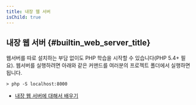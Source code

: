 ```yaml
---
title: 내장 웹 서버
isChild: true
---
```


## 내장 웹 서버 {#builtin_web_server_title}

웹서버를 따로 설치하는 부담 없이도 PHP 학습을 시작할 수 있습니다(PHP 5.4+ 필요). 웹서버를 실행하려면 아래와 같은 커맨드를 여러분의 프로젝트 폴더에서 실행하면 됩니다.

    > php -S localhost:8000

* [내장 웹 서버에 대해서 배우기][cli-server]

[cli-server]: http://www.php.net/manual/en/features.commandline.webserver.php
